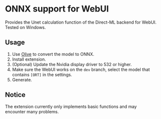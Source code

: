# ONNX support for WebUI

Provides the Unet calculation function of the Direct-ML backend for WebUI. Tested on Windows.

## Usage

1. Use [Olive](https://github.com/microsoft/olive) to convert the model to ONNX.
2. Install extension.
3. (Optional) Update the Nvidia display driver to 532 or higher.
4. Make sure the WebUI works on the `dev` branch, select the model that contains `[ORT]` in the settings.
5. Generate.

## Notice

The extension currently only implements basic functions and may encounter many problems.